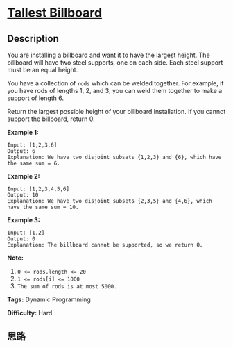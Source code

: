 # [Tallest Billboard][title]

## Description

You are installing a billboard and want it to have the largest height.  The
billboard will have two steel supports, one on each side.  Each steel support
must be an equal height.

You have a collection of `rods` which can be welded together.  For example, if
you have rods of lengths 1, 2, and 3, you can weld them together to make a
support of length 6.

Return the largest possible height of your billboard installation.  If you
cannot support the billboard, return 0.



**Example 1:**
            Input: [1,2,3,6]    Output: 6    Explanation: We have two disjoint subsets {1,2,3} and {6}, which have the same sum = 6.    

**Example 2:**
            Input: [1,2,3,4,5,6]    Output: 10    Explanation: We have two disjoint subsets {2,3,5} and {4,6}, which have the same sum = 10.    

**Example 3:**
            Input: [1,2]    Output: 0    Explanation: The billboard cannot be supported, so we return 0.    



**Note:**

  1. `0 <= rods.length <= 20`
  2. `1 <= rods[i] <= 1000`
  3. `The sum of rods is at most 5000.`


**Tags:** Dynamic Programming

**Difficulty:** Hard

## 思路

[title]: https://leetcode.com/problems/tallest-billboard
